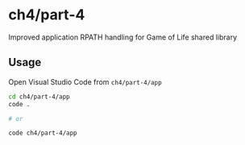 # ch4/part-4

Improved application RPATH handling for Game of Life shared library

## Usage

Open Visual Studio Code from `ch4/part-4/app`

```bash
cd ch4/part-4/app
code .

# or

code ch4/part-4/app
```
